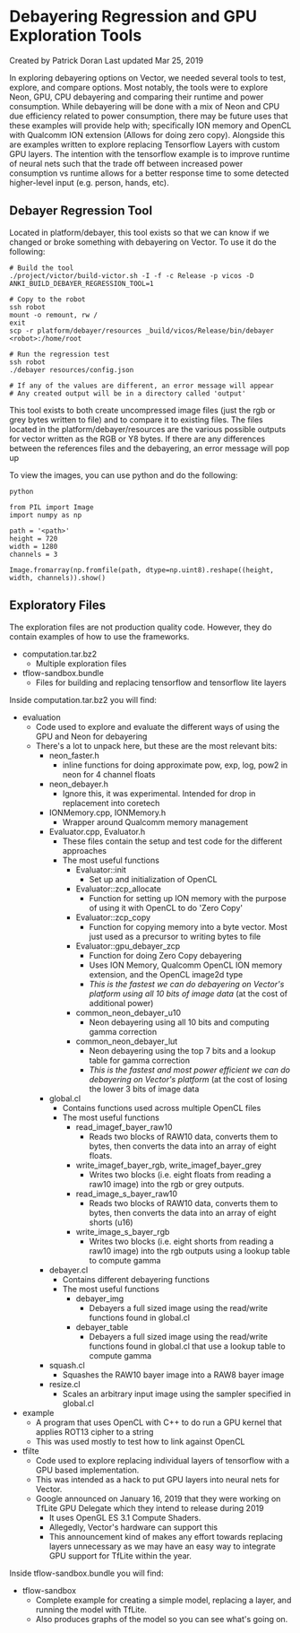 # Debayering Regression and GPU Exploration Tools

Created by Patrick Doran Last updated Mar 25, 2019

In exploring debayering options on Vector, we needed several tools to test, explore, and compare options. Most notably, the tools were to explore Neon, GPU, CPU debayering and comparing their runtime and power consumption. While debayering will be done with a mix of Neon and CPU due efficiency related to power consumption, there may be future uses that these examples will provide help with; specifically ION memory and OpenCL with Qualcomm ION extension (Allows for doing zero copy). Alongside this are examples written to explore replacing Tensorflow Layers with custom GPU layers. The intention with the tensorflow example is to improve runtime of neural nets such that the trade off between increased power consumption vs runtime allows for a better response time to some detected higher-level input (e.g. person, hands, etc).


## Debayer Regression Tool
Located in platform/debayer, this tool exists so that we can know if we changed or broke something with debayering on Vector. To use it do the following:

```
# Build the tool
./project/victor/build-victor.sh -I -f -c Release -p vicos -D ANKI_BUILD_DEBAYER_REGRESSION_TOOL=1
 
# Copy to the robot
ssh robot
mount -o remount, rw /
exit
scp -r platform/debayer/resources _build/vicos/Release/bin/debayer <robot>:/home/root
 
# Run the regression test
ssh robot
./debayer resources/config.json
 
# If any of the values are different, an error message will appear
# Any created output will be in a directory called 'output'
```

This tool exists to both create uncompressed image files (just the rgb or grey bytes written to file) and to compare it to existing files. The files located in the platform/debayer/resources are the various possible outputs for vector written as the RGB or Y8 bytes. If there are any differences between the references files and the debayering, an error message will pop up


To view the images, you can use python and do the following:

```
python
 
from PIL import Image
import numpy as np
 
path = '<path>'
height = 720
width = 1280
channels = 3
 
Image.fromarray(np.fromfile(path, dtype=np.uint8).reshape((height, width, channels)).show()
```

## Exploratory Files
The exploration files are not production quality code. However, they do contain examples of how to use the frameworks.

* computation.tar.bz2
    * Multiple exploration files
* tflow-sandbox.bundle
    * Files for building and replacing tensorflow and tensorflow lite layers

Inside computation.tar.bz2 you will find:

* evaluation
    * Code used to explore and evaluate the different ways of using the GPU and Neon for debayering
    * There's a lot to unpack here, but these are the most relevant bits:
        * neon_faster.h
            * inline functions for doing approximate pow, exp, log, pow2 in neon for 4 channel floats
        * neon_debayer.h
            * Ignore this, it was experimental. Intended for drop in replacement into coretech
        * IONMemory.cpp, IONMemory.h
            * Wrapper around Qualcomm memory management
        * Evaluator.cpp, Evaluator.h
            * These files contain the setup and test code for the different approaches
            * The most useful functions
                * Evaluator::init
                    * Set up and initialization of OpenCL
                * Evaluator::zcp_allocate
                    * Function for setting up ION memory with the purpose of using it with OpenCL to do 'Zero Copy' 
                * Evaluator::zcp_copy
                    * Function for copying memory into a byte vector. Most just used as a precursor to writing bytes to file
                * Evaluator::gpu_debayer_zcp
                    * Function for doing Zero Copy debayering
                    * Uses ION Memory, Qualcomm OpenCL ION memory extension, and the OpenCL image2d type
                    * *This is the fastest we can do debayering on Vector's platform using all 10 bits of image data* (at the cost of additional power)
                * common_neon_debayer_u10
                    * Neon debayering using all 10 bits and computing gamma correction
                * common_neon_debayer_lut
                    * Neon debayering using the top 7 bits and a lookup table for gamma correction
                    * *This is the fastest and most power efficient we can do debayering on Vector's platform* (at the cost of losing the lower 3 bits of image data
        * global.cl
            * Contains functions used across multiple OpenCL files
            * The most useful functions
                * read_imagef_bayer_raw10
                    * Reads two blocks of RAW10 data, converts them to bytes, then converts the data into an array of eight floats.
                * write_imagef_bayer_rgb, write_imagef_bayer_grey
                    * Writes two blocks (i.e. eight floats from reading a raw10 image) into the rgb or grey outputs.
                * read_image_s_bayer_raw10
                    * Reads two blocks of RAW10 data, converts them to bytes, then converts the data into an array of eight shorts (u16)
                * write_image_s_bayer_rgb
                    * Writes two blocks (i.e. eight shorts from reading a raw10 image) into the rgb outputs using a lookup table to compute gamma
        * debayer.cl
            * Contains different debayering functions
            * The most useful functions
                * debayer_img
                    * Debayers a full sized image using the read/write functions found in global.cl
                * debayer_table
                    * Debayers a full sized image using the read/write functions found in global.cl that use a lookup table to compute gamma
        * squash.cl
            * Squashes the RAW10 bayer image into a RAW8 bayer image
        * resize.cl
            * Scales an arbitrary input image using the sampler specified in global.cl
* example
   * A program that uses OpenCL with C++ to do run a GPU kernel that applies ROT13 cipher to a string
   * This was used mostly to test how to link against OpenCL
* tfilte
   * Code used to explore replacing individual layers of tensorflow with a GPU based implementation.
   * This was intended as a hack to put GPU layers into neural nets for Vector.
   * Google announced on January 16, 2019 that they were working on TfLite GPU Delegate which they intend to release during 2019
        * It uses OpenGL ES 3.1 Compute Shaders.
        * Allegedly, Vector's hardware can support this
        * This announcement kind of makes any effort towards replacing layers unnecessary as we may have an easy way to integrate GPU support for TfLite within the year.

Inside tflow-sandbox.bundle you will find:

* tflow-sandbox
    * Complete example for creating a simple model, replacing a layer, and running the model with TfLite.
    * Also produces graphs of the model so you can see what's going on.